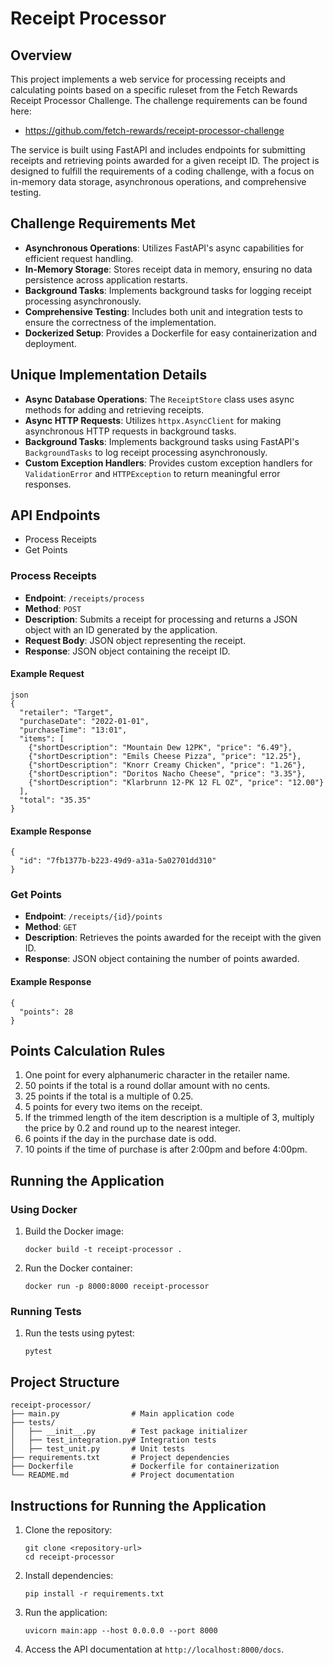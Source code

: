 Receipt Processor
=================

Overview
--------

This project implements a web service for processing receipts and calculating points based on a specific ruleset from the Fetch Rewards Receipt Processor Challenge. The challenge requirements can be found here:

*   https://github.com/fetch-rewards/receipt-processor-challenge

The service is built using FastAPI and includes endpoints for submitting receipts and retrieving points awarded for a given receipt ID. The project is designed to fulfill the requirements of a coding challenge, with a focus on in-memory data storage, asynchronous operations, and comprehensive testing.

Challenge Requirements Met
--------

*   **Asynchronous Operations**: Utilizes FastAPI's async capabilities for efficient request handling.
*   **In-Memory Storage**: Stores receipt data in memory, ensuring no data persistence across application restarts.
*   **Background Tasks**: Implements background tasks for logging receipt processing asynchronously.
*   **Comprehensive Testing**: Includes both unit and integration tests to ensure the correctness of the implementation.
*   **Dockerized Setup**: Provides a Dockerfile for easy containerization and deployment.

Unique Implementation Details
-----------------------------

*   **Async Database Operations**: The `ReceiptStore` class uses async methods for adding and retrieving receipts.
*   **Async HTTP Requests**: Utilizes `httpx.AsyncClient` for making asynchronous HTTP requests in background tasks.
*   **Background Tasks**: Implements background tasks using FastAPI's `BackgroundTasks` to log receipt processing asynchronously.
*   **Custom Exception Handlers**: Provides custom exception handlers for `ValidationError` and `HTTPException` to return meaningful error responses.

API Endpoints
-------------
*   Process Receipts
*   Get Points

### Process Receipts

*   **Endpoint**: `/receipts/process`
*   **Method**: `POST`
*   **Description**: Submits a receipt for processing and returns a JSON object with an ID generated by the application.
*   **Request Body**: JSON object representing the receipt.
*   **Response**: JSON object containing the receipt ID.

#### Example Request

    json
    {
      "retailer": "Target",
      "purchaseDate": "2022-01-01",
      "purchaseTime": "13:01",
      "items": [
        {"shortDescription": "Mountain Dew 12PK", "price": "6.49"},
        {"shortDescription": "Emils Cheese Pizza", "price": "12.25"},
        {"shortDescription": "Knorr Creamy Chicken", "price": "1.26"},
        {"shortDescription": "Doritos Nacho Cheese", "price": "3.35"},
        {"shortDescription": "Klarbrunn 12-PK 12 FL OZ", "price": "12.00"}
      ],
      "total": "35.35"
    }
    

#### Example Response

    {
      "id": "7fb1377b-b223-49d9-a31a-5a02701dd310"
    }
    

### Get Points

*   **Endpoint**: `/receipts/{id}/points`
*   **Method**: `GET`
*   **Description**: Retrieves the points awarded for the receipt with the given ID.
*   **Response**: JSON object containing the number of points awarded.

#### Example Response

    {
      "points": 28
    }
    

Points Calculation Rules
------------------------

1.  One point for every alphanumeric character in the retailer name.
2.  50 points if the total is a round dollar amount with no cents.
3.  25 points if the total is a multiple of 0.25.
4.  5 points for every two items on the receipt.
5.  If the trimmed length of the item description is a multiple of 3, multiply the price by 0.2 and round up to the nearest integer.
6.  6 points if the day in the purchase date is odd.
7.  10 points if the time of purchase is after 2:00pm and before 4:00pm.

Running the Application
-----------------------

### Using Docker

1.  Build the Docker image:
    
        docker build -t receipt-processor .
        
    
2.  Run the Docker container:
    
        docker run -p 8000:8000 receipt-processor
        
    

### Running Tests

1.  Run the tests using pytest:
    
        pytest
        
    

Project Structure
-----------------

    receipt-processor/
    ├── main.py                # Main application code
    ├── tests/
    │   ├── __init__.py        # Test package initializer
    │   ├── test_integration.py# Integration tests
    │   ├── test_unit.py       # Unit tests
    ├── requirements.txt       # Project dependencies
    ├── Dockerfile             # Dockerfile for containerization
    └── README.md              # Project documentation
    

Instructions for Running the Application
----------------------------------------

1.  Clone the repository:
    
        git clone <repository-url>
        cd receipt-processor
        
    
2.  Install dependencies:
    
        pip install -r requirements.txt
        
    
3.  Run the application:
    
        uvicorn main:app --host 0.0.0.0 --port 8000
        
    
4.  Access the API documentation at `http://localhost:8000/docs`.
    
